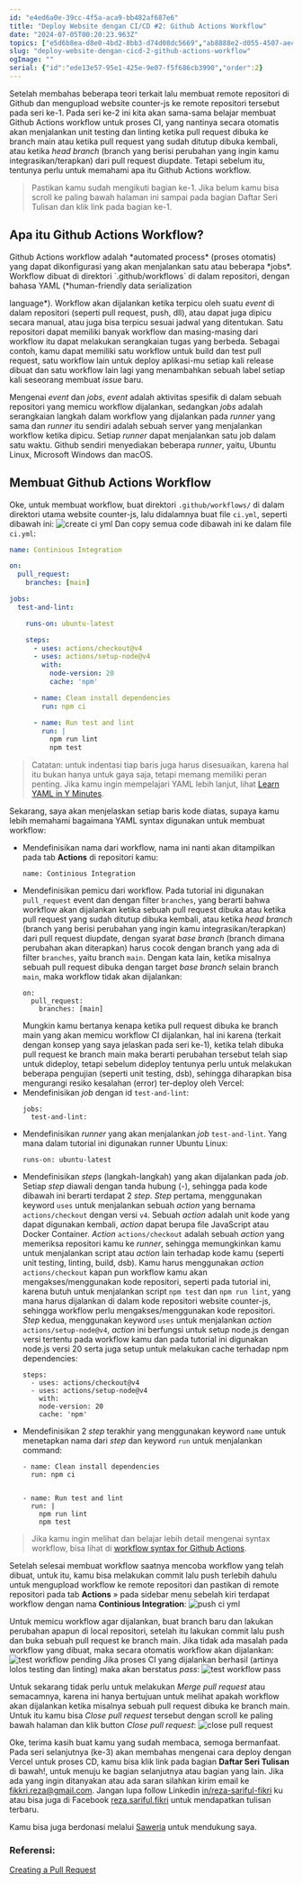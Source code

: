 ```yaml
---
id: "e4ed6a0e-39cc-4f5a-aca9-bb482af687e6"
title: "Deploy Website dengan CI/CD #2: Github Actions Workflow"
date: "2024-07-05T00:20:23.963Z"
topics: ["e5d6b8ea-d8e0-4bd2-8bb3-d74d08dc5669","ab8888e2-d055-4507-aec3-7cadb0d36d98","3b2bf050-b69c-4438-b3d9-ed0a3a5e0911"]
slug: "deploy-website-dengan-cicd-2-github-actions-workflow"
ogImage: ""
serial: {"id":"ede13e57-95e1-425e-9e07-f5f686cb3990","order":2}
---
```


Setelah membahas beberapa teori terkait lalu membuat remote repositori di Github dan mengupload website counter-js ke remote repositori tersebut pada seri ke-1. Pada seri ke-2 ini kita akan sama-sama belajar membuat Github Actions workflow untuk proses CI, yang nantinya secara otomatis akan menjalankan unit testing dan linting ketika pull request dibuka ke branch main atau ketika pull request yang sudah ditutup dibuka kembali, atau ketika *head branch* (branch yang berisi perubahan yang ingin kamu integrasikan/terapkan) dari pull request diupdate. Tetapi sebelum itu, tentunya perlu untuk memahami apa itu Github Actions workflow.

> Pastikan kamu sudah mengikuti bagian ke-1. Jika belum kamu bisa scroll ke paling bawah halaman ini sampai pada bagian Daftar Seri Tulisan dan klik link pada bagian ke-1.

## Apa itu Github Actions Workflow?

<!-- excerpt -->Github Actions workflow adalah *automated process* (proses otomatis) yang dapat dikonfigurasi yang akan menjalankan satu atau beberapa *jobs*. Workflow dibuat di direktori<!-- excerpt --> `.github/workflows` di dalam repositori, dengan bahasa YAML (*human-friendly data serialization
  language*). Workflow akan dijalankan ketika terpicu oleh suatu *event* di dalam repositori (seperti pull request, push, dll), atau dapat juga dipicu secara manual, atau juga bisa terpicu sesuai jadwal yang ditentukan. Satu repositori dapat memiliki banyak workflow dan masing-masing dari workflow itu dapat melakukan serangkaian tugas yang berbeda. Sebagai contoh, kamu dapat memiliki satu workflow untuk build dan test pull request, satu workflow lain untuk deploy aplikasi-mu setiap kali release dibuat dan satu workflow lain lagi yang menambahkan sebuah label setiap kali seseorang membuat *issue* baru.

Mengenai *event* dan *jobs*, *event* adalah aktivitas spesifik di dalam sebuah repositori yang memicu workflow dijalankan, sedangkan *jobs* adalah serangkaian langkah dalam workflow yang dijalankan pada *runner* yang sama dan *runner* itu sendiri adalah sebuah server yang menjalankan workflow ketika dipicu. Setiap *runner* dapat menjalankan satu job dalam satu waktu. Github sendiri menyediakan beberapa *runner*, yaitu, Ubuntu Linux, Microsoft Windows dan macOS.

## Membuat Github Actions Workflow

Oke, untuk membuat workflow, buat direktori `.github/workflows/` di dalam direktori utama website counter-js, lalu didalamnya buat file `ci.yml`, seperti dibawah ini:
![create ci yml](/posts/deploy-vercel-github-action/create-ci-yml.png)<!--rehype:width=564&height=439&loading=lazy&class=mt-6&decoding=async-->
Dan copy semua code dibawah ini ke dalam file `ci.yml`:
```yaml
name: Continious Integration

on:
  pull_request:
    branches: [main]

jobs:
  test-and-lint:

    runs-on: ubuntu-latest

    steps:
      - uses: actions/checkout@v4
      - uses: actions/setup-node@v4
        with:
          node-version: 20
          cache: 'npm'

      - name: Clean install dependencies
        run: npm ci

      - name: Run test and lint
        run: |
          npm run lint
          npm test
```
> Catatan: untuk indentasi tiap baris juga harus disesuaikan, karena hal itu bukan hanya untuk gaya saja, tetapi memang memiliki peran penting. Jika kamu ingin mempelajari YAML lebih lanjut, lihat [Learn YAML in Y Minutes](https://learnxinyminutes.com/docs/yaml/).

Sekarang, saya akan menjelaskan setiap baris kode diatas, supaya kamu lebih memahami bagaimana YAML syntax digunakan untuk membuat workflow:

<ul>
  <li>
    Mendefinisikan nama dari workflow, nama ini nanti akan ditampilkan pada tab <strong>Actions</strong> di repositori kamu:
    <pre class="language-yaml"><code>name: Continious Integration</code></pre>
  </li>
  <li>
    Mendefinisikan pemicu dari workflow. Pada tutorial ini digunakan <code>pull_request</code> event dan dengan filter <code>branches</code>, yang berarti bahwa workflow akan dijalankan ketika sebuah pull request dibuka atau ketika pull request yang sudah ditutup dibuka kembali, atau ketika <em>head branch</em> (branch yang berisi perubahan yang ingin kamu integrasikan/terapkan) dari pull request diupdate, dengan syarat <em>base branch</em> (branch dimana perubahan akan diterapkan) harus cocok dengan branch yang ada di filter <code>branches</code>, yaitu branch <code>main</code>. Dengan kata lain, ketika misalnya sebuah pull request dibuka dengan target <em>base branch</em> selain branch <code>main</code>, maka workflow tidak akan dijalankan:
    <pre class="language-yaml"><code>on:
  pull_request:
    branches: [main]</code></pre>
    Mungkin kamu bertanya kenapa ketika pull request dibuka ke branch main yang akan memicu workflow CI dijalankan, hal ini karena (terkait dengan konsep yang saya jelaskan pada seri ke-1), ketika telah dibuka pull request ke branch main maka berarti perubahan tersebut telah siap untuk dideploy, tetapi sebelum dideploy tentunya perlu untuk melakukan beberapa pengujian (seperti unit testing, dsb), sehingga diharapkan bisa mengurangi resiko kesalahan (error) ter-deploy oleh Vercel:
  </li>
  <li>
    Mendefinisikan <em>job</em> dengan id <code>test-and-lint</code>:
    <pre class="language-yaml"><code>jobs:
  test-and-lint:</code></pre>
  </li>
  <li>
    Mendefinisikan <em>runner</em> yang akan menjalankan <em>job</em> <code>test-and-lint</code>. Yang mana dalam tutorial ini digunakan runner Ubuntu Linux:
    <pre class="language-yaml"><code>runs-on: ubuntu-latest</code></pre>
  </li>
  <li>
    Mendefinisikan <em>steps</em> (langkah-langkah) yang akan dijalankan pada <em>job</em>. Setiap <em>step</em> diawali dengan tanda hubung (-), sehingga pada kode dibawah ini berarti terdapat 2 <em>step</em>. <em>Step</em> pertama, menggunakan keyword <code>uses</code> untuk menjalankan sebuah <em>action</em> yang bernama <code>actions/checkout</code> dengan versi <code>v4</code>. Sebuah <em>action</em> adalah unit kode yang dapat digunakan kembali, <em>action</em> dapat berupa file JavaScript atau Docker Container. <em>Action</em> <code>actions/checkout</code> adalah sebuah <em>action</em> yang memeriksa repositori kamu ke <em>runner</em>, sehingga memungkinkan kamu untuk menjalankan script atau <em>action</em> lain terhadap kode kamu (seperti unit testing, linting, build, dsb). Kamu harus menggunakan <em>action</em> <code>actions/checkout</code> kapan pun workflow kamu akan mengakses/menggunakan kode repositori, seperti pada tutorial ini, karena butuh untuk menjalankan script <code>npm test</code> dan <code>npm run lint</code>, yang mana harus dijalankan di dalam kode repositori website counter-js, sehingga workflow perlu mengakses/menggunakan kode repositori. <em>Step</em> kedua, menggunakan keyword <code>uses</code> untuk menjalankan <em>action</em> <code>actions/setup-node@v4</code>, <em>action</em> ini berfungsi untuk setup node.js dengan versi tertentu pada workflow kamu dan pada tutorial ini digunakan node.js versi 20 serta juga setup untuk melakukan cache terhadap npm dependencies:
    <pre class="language-yaml"><code>steps:
  - uses: actions/checkout@v4
  - uses: actions/setup-node@v4
    with:
    node-version: 20
    cache: 'npm'</code></pre>
  </li>
  <li>
    Mendefinisikan 2 <em>step</em> terakhir yang menggunakan keyword <code>name</code> untuk menetapkan nama dari <em>step</em> dan keyword <code>run</code> untuk menjalankan command:
    <pre class="language-yaml"><code>- name: Clean install dependencies
  run: npm ci
  <br/>
- name: Run test and lint
  run: |
    npm run lint
    npm test</code></pre>
  </li>
</ul>

> Jika kamu ingin melihat dan belajar lebih detail mengenai syntax workflow, bisa lihat di [workflow syntax for Github Actions](https://docs.github.com/en/actions/using-workflows/workflow-syntax-for-github-actions).

Setelah selesai membuat workflow saatnya mencoba workflow yang telah dibuat, untuk itu, kamu bisa melakukan commit lalu push terlebih dahulu untuk mengupload workflow ke remote repositori dan pastikan di remote repositori pada tab **Actions** &raquo; pada sidebar menu sebelah kiri terdapat workflow dengan nama **Continious Integration**:
![push ci yml](/posts/deploy-vercel-github-action/push-ci-yml.png)<!--rehype:width=1366&height=656&loading=lazy&class=mt-6&decoding=async-->

Untuk memicu workflow agar dijalankan, buat branch baru dan lakukan perubahan apapun di local repositori, setelah itu lakukan commit lalu push dan buka sebuah pull request ke branch main. Jika tidak ada masalah pada workflow yang dibuat, maka secara otomatis workflow akan dijalankan:
![test workflow pending](/posts/deploy-vercel-github-action/test-workflow-pending.png)<!--rehype:width=1351&height=656&loading=lazy&class=mt-6&decoding=async-->
Jika proses CI yang dijalankan berhasil (artinya lolos testing dan linting) maka akan berstatus *pass*:
![test workflow pass](/posts/deploy-vercel-github-action/test-workflow-pass.png)<!--rehype:width=1351&height=656&loading=lazy&class=mt-6&decoding=async-->

Untuk sekarang tidak perlu untuk melakukan *Merge pull request* atau semacamnya, karena ini hanya bertujuan untuk melihat apakah workflow akan dijalankan ketika misalnya sebuah pull request dibuka ke branch main. Untuk itu kamu bisa *Close pull request* tersebut dengan scroll ke paling bawah halaman dan klik button *Close pull request*:
![close pull request](/posts/deploy-vercel-github-action/close-pull-request.png)<!--rehype:width=1351&height=656&loading=lazy&class=mt-6&decoding=async-->

Oke, terima kasih buat kamu yang sudah membaca, semoga bermanfaat. Pada seri selanjutnya (ke-3) akan membahas mengenai cara deploy dengan Vercel untuk proses CD, kamu bisa klik link pada bagian **Daftar Seri Tulisan** di bawah!, untuk menuju ke bagian selanjutnya atau bagian yang lain. Jika ada yang ingin ditanyakan atau ada saran silahkan kirim email ke fikkri.reza@gmail.com. Jangan lupa follow Linkedin [in/reza-sariful-fikri](https://www.linkedin.com/in/reza-sariful-fikri) ku atau bisa juga di Facebook [reza.sariful.fikri](https://web.facebook.com/reza.sariful.fikri) untuk mendapatkan tulisan terbaru.

Kamu bisa juga berdonasi melalui [Saweria](https://saweria.co/rezafikkri) untuk mendukung saya.

### Referensi:
[Creating a Pull Request](https://docs.github.com/en/pull-requests/collaborating-with-pull-requests/proposing-changes-to-your-work-with-pull-requests/creating-a-pull-request)

